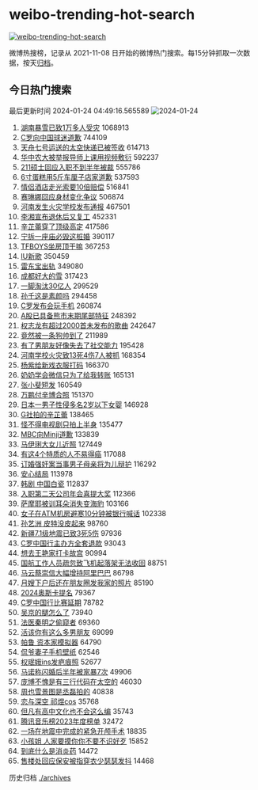 # weibo-trending-hot-search

[![weibo-trending-hot-search](https://github.com/ameizi/weibo-trending-hot-search/actions/workflows/ci.yml/badge.svg)](https://github.com/ameizi/weibo-trending-hot-search/actions/workflows/ci.yml)

微博热搜榜，记录从 2021-11-08 日开始的微博热门搜索。每15分钟抓取一次数据，按天[归档](./archives)。

## 今日热门搜索

<!-- BEGIN --> 
最后更新时间 2024-01-24 04:49:16.565589 
![2024-01-24](https://imgs-storage.s3.us-east-005.backblazeb2.com/20240124/2024-01-24.png?versionId=4_z8fbbed132d73df8689c40f13_f100cb7f7be41a98a_d20240123_m204916_c005_v0501013_t0058_u01706042956444) 
1. [湖南暴雪已致1万多人受灾](https://s.weibo.com/weibo?q=%23%E6%B9%96%E5%8D%97%E6%9A%B4%E9%9B%AA%E5%B7%B2%E8%87%B41%E4%B8%87%E5%A4%9A%E4%BA%BA%E5%8F%97%E7%81%BE%23&t=31&band_rank=1&Refer=top) 1068913
1. [C罗向中国球迷道歉](https://s.weibo.com/weibo?q=%23C%E7%BD%97%E5%90%91%E4%B8%AD%E5%9B%BD%E7%90%83%E8%BF%B7%E9%81%93%E6%AD%89%23&t=31&band_rank=2&Refer=top) 744109
1. [天舟七号运送的太空快递已被签收](https://s.weibo.com/weibo?q=%23%E5%A4%A9%E8%88%9F%E4%B8%83%E5%8F%B7%E8%BF%90%E9%80%81%E7%9A%84%E5%A4%AA%E7%A9%BA%E5%BF%AB%E9%80%92%E5%B7%B2%E8%A2%AB%E7%AD%BE%E6%94%B6%23&t=31&band_rank=3&Refer=top) 614713
1. [华中农大被举报导师上课用视频敷衍](https://s.weibo.com/weibo?q=%23%E5%8D%8E%E4%B8%AD%E5%86%9C%E5%A4%A7%E8%A2%AB%E4%B8%BE%E6%8A%A5%E5%AF%BC%E5%B8%88%E4%B8%8A%E8%AF%BE%E7%94%A8%E8%A7%86%E9%A2%91%E6%95%B7%E8%A1%8D%23&t=31&band_rank=4&Refer=top) 592237
1. [211硕士回应入职不到半年被裁](https://s.weibo.com/weibo?q=%23211%E7%A1%95%E5%A3%AB%E5%9B%9E%E5%BA%94%E5%85%A5%E8%81%8C%E4%B8%8D%E5%88%B0%E5%8D%8A%E5%B9%B4%E8%A2%AB%E8%A3%81%23&t=31&band_rank=17&Refer=top) 555786
1. [6寸蛋糕用5斤车厘子店家道歉](https://s.weibo.com/weibo?q=%236%E5%AF%B8%E8%9B%8B%E7%B3%95%E7%94%A85%E6%96%A4%E8%BD%A6%E5%8E%98%E5%AD%90%E5%BA%97%E5%AE%B6%E9%81%93%E6%AD%89%23&t=31&band_rank=5&Refer=top) 537593
1. [情侣酒店走光索要10倍赔偿](https://s.weibo.com/weibo?q=%23%E6%83%85%E4%BE%A3%E9%85%92%E5%BA%97%E8%B5%B0%E5%85%89%E7%B4%A2%E8%A6%8110%E5%80%8D%E8%B5%94%E5%81%BF%23&t=31&band_rank=10&Refer=top) 516841
1. [赛琳娜回应身材变化争议](https://s.weibo.com/weibo?q=%23%E8%B5%9B%E7%90%B3%E5%A8%9C%E5%9B%9E%E5%BA%94%E8%BA%AB%E6%9D%90%E5%8F%98%E5%8C%96%E4%BA%89%E8%AE%AE%23&t=31&band_rank=6&Refer=top) 506874
1. [河南发生火灾学校发布通报](https://s.weibo.com/weibo?q=%23%E6%B2%B3%E5%8D%97%E5%8F%91%E7%94%9F%E7%81%AB%E7%81%BE%E5%AD%A6%E6%A0%A1%E5%8F%91%E5%B8%83%E9%80%9A%E6%8A%A5%23&t=31&band_rank=7&Refer=top) 467501
1. [李湘宣布退休后又复工](https://s.weibo.com/weibo?q=%23%E6%9D%8E%E6%B9%98%E5%AE%A3%E5%B8%83%E9%80%80%E4%BC%91%E5%90%8E%E5%8F%88%E5%A4%8D%E5%B7%A5%23&t=31&band_rank=8&Refer=top) 452331
1. [辛芷蕾穿了顶级高定](https://s.weibo.com/weibo?q=%23%E8%BE%9B%E8%8A%B7%E8%95%BE%E7%A9%BF%E4%BA%86%E9%A1%B6%E7%BA%A7%E9%AB%98%E5%AE%9A%23&t=31&band_rank=9&Refer=top) 417586
1. [宁拆一座庙必毁这桩婚](https://s.weibo.com/weibo?q=%E5%AE%81%E6%8B%86%E4%B8%80%E5%BA%A7%E5%BA%99%E5%BF%85%E6%AF%81%E8%BF%99%E6%A1%A9%E5%A9%9A&t=31&band_rank=11&Refer=top) 390117
1. [TFBOYS坐房顶干嘛](https://s.weibo.com/weibo?q=%23TFBOYS%E5%9D%90%E6%88%BF%E9%A1%B6%E5%B9%B2%E5%98%9B%23&t=31&band_rank=12&Refer=top) 367253
1. [IU新歌](https://s.weibo.com/weibo?q=IU%E6%96%B0%E6%AD%8C&t=31&band_rank=12&Refer=top) 350459
1. [雷东宝出轨](https://s.weibo.com/weibo?q=%E9%9B%B7%E4%B8%9C%E5%AE%9D%E5%87%BA%E8%BD%A8&t=31&band_rank=13&Refer=top) 349080
1. [成都好大的雪](https://s.weibo.com/weibo?q=%23%E6%88%90%E9%83%BD%E5%A5%BD%E5%A4%A7%E7%9A%84%E9%9B%AA%23&t=31&band_rank=14&Refer=top) 317423
1. [一脚淘汰30亿人](https://s.weibo.com/weibo?q=%23%E4%B8%80%E8%84%9A%E6%B7%98%E6%B1%B030%E4%BA%BF%E4%BA%BA%23&t=31&band_rank=15&Refer=top) 299529
1. [孙千这是素颜吗](https://s.weibo.com/weibo?q=%23%E5%AD%99%E5%8D%83%E8%BF%99%E6%98%AF%E7%B4%A0%E9%A2%9C%E5%90%97%23&t=31&band_rank=16&Refer=top) 294458
1. [C罗发布会玩手机](https://s.weibo.com/weibo?q=C%E7%BD%97%E5%8F%91%E5%B8%83%E4%BC%9A%E7%8E%A9%E6%89%8B%E6%9C%BA&t=31&band_rank=18&Refer=top) 260874
1. [A股已具备熊市末期尾部特征](https://s.weibo.com/weibo?q=%23A%E8%82%A1%E5%B7%B2%E5%85%B7%E5%A4%87%E7%86%8A%E5%B8%82%E6%9C%AB%E6%9C%9F%E5%B0%BE%E9%83%A8%E7%89%B9%E5%BE%81%23&t=31&band_rank=19&Refer=top) 248392
1. [权志龙有超过2000首未发布的歌曲](https://s.weibo.com/weibo?q=%23%E6%9D%83%E5%BF%97%E9%BE%99%E6%9C%89%E8%B6%85%E8%BF%872000%E9%A6%96%E6%9C%AA%E5%8F%91%E5%B8%83%E7%9A%84%E6%AD%8C%E6%9B%B2%23&t=31&band_rank=20&Refer=top) 242647
1. [竟然被一条狗帅到了](https://s.weibo.com/weibo?q=%E7%AB%9F%E7%84%B6%E8%A2%AB%E4%B8%80%E6%9D%A1%E7%8B%97%E5%B8%85%E5%88%B0%E4%BA%86&t=31&band_rank=21&Refer=top) 211989
1. [有了男朋友好像失去了社交能力](https://s.weibo.com/weibo?q=%23%E6%9C%89%E4%BA%86%E7%94%B7%E6%9C%8B%E5%8F%8B%E5%A5%BD%E5%83%8F%E5%A4%B1%E5%8E%BB%E4%BA%86%E7%A4%BE%E4%BA%A4%E8%83%BD%E5%8A%9B%23&t=31&band_rank=22&Refer=top) 195428
1. [河南学校火灾致13死4伤7人被抓](https://s.weibo.com/weibo?q=%23%E6%B2%B3%E5%8D%97%E5%AD%A6%E6%A0%A1%E7%81%AB%E7%81%BE%E8%87%B413%E6%AD%BB4%E4%BC%A47%E4%BA%BA%E8%A2%AB%E6%8A%93%23&t=31&band_rank=23&Refer=top) 168354
1. [杨紫给新戏衣服打码](https://s.weibo.com/weibo?q=%23%E6%9D%A8%E7%B4%AB%E7%BB%99%E6%96%B0%E6%88%8F%E8%A1%A3%E6%9C%8D%E6%89%93%E7%A0%81%23&t=31&band_rank=24&Refer=top) 166370
1. [奶奶学会微信只为了给我转账](https://s.weibo.com/weibo?q=%23%E5%A5%B6%E5%A5%B6%E5%AD%A6%E4%BC%9A%E5%BE%AE%E4%BF%A1%E5%8F%AA%E4%B8%BA%E4%BA%86%E7%BB%99%E6%88%91%E8%BD%AC%E8%B4%A6%23&t=31&band_rank=25&Refer=top) 165131
1. [张小斐短发](https://s.weibo.com/weibo?q=%23%E5%BC%A0%E5%B0%8F%E6%96%90%E7%9F%AD%E5%8F%91%23&t=31&band_rank=26&Refer=top) 160549
1. [万鹏付辛博合照](https://s.weibo.com/weibo?q=%23%E4%B8%87%E9%B9%8F%E4%BB%98%E8%BE%9B%E5%8D%9A%E5%90%88%E7%85%A7%23&t=31&band_rank=27&Refer=top) 151370
1. [日本一男子性侵多名2岁以下女婴](https://s.weibo.com/weibo?q=%23%E6%97%A5%E6%9C%AC%E4%B8%80%E7%94%B7%E5%AD%90%E6%80%A7%E4%BE%B5%E5%A4%9A%E5%90%8D2%E5%B2%81%E4%BB%A5%E4%B8%8B%E5%A5%B3%E5%A9%B4%23&t=31&band_rank=28&Refer=top) 146928
1. [G社拍的辛芷蕾](https://s.weibo.com/weibo?q=%23G%E7%A4%BE%E6%8B%8D%E7%9A%84%E8%BE%9B%E8%8A%B7%E8%95%BE%23&t=31&band_rank=29&Refer=top) 138465
1. [怪不得电视剧只拍上半身](https://s.weibo.com/weibo?q=%E6%80%AA%E4%B8%8D%E5%BE%97%E7%94%B5%E8%A7%86%E5%89%A7%E5%8F%AA%E6%8B%8D%E4%B8%8A%E5%8D%8A%E8%BA%AB&t=31&band_rank=30&Refer=top) 135477
1. [MBC向Minji道歉](https://s.weibo.com/weibo?q=%23MBC%E5%90%91Minji%E9%81%93%E6%AD%89%23&t=31&band_rank=23&Refer=top) 133839
1. [马伊琍大女儿近照](https://s.weibo.com/weibo?q=%E9%A9%AC%E4%BC%8A%E7%90%8D%E5%A4%A7%E5%A5%B3%E5%84%BF%E8%BF%91%E7%85%A7&t=31&band_rank=31&Refer=top) 127449
1. [有这4个特质的人不易得癌](https://s.weibo.com/weibo?q=%23%E6%9C%89%E8%BF%994%E4%B8%AA%E7%89%B9%E8%B4%A8%E7%9A%84%E4%BA%BA%E4%B8%8D%E6%98%93%E5%BE%97%E7%99%8C%23&t=31&band_rank=32&Refer=top) 117088
1. [订婚强奸案当事男子母亲将为儿辩护](https://s.weibo.com/weibo?q=%23%E8%AE%A2%E5%A9%9A%E5%BC%BA%E5%A5%B8%E6%A1%88%E5%BD%93%E4%BA%8B%E7%94%B7%E5%AD%90%E6%AF%8D%E4%BA%B2%E5%B0%86%E4%B8%BA%E5%84%BF%E8%BE%A9%E6%8A%A4%23&t=31&band_rank=33&Refer=top) 116292
1. [安心结局](https://s.weibo.com/weibo?q=%23%E5%AE%89%E5%BF%83%E7%BB%93%E5%B1%80%23&t=31&band_rank=34&Refer=top) 113978
1. [韩剧 中国白瓷](https://s.weibo.com/weibo?q=%E9%9F%A9%E5%89%A7%20%E4%B8%AD%E5%9B%BD%E7%99%BD%E7%93%B7&t=31&band_rank=35&Refer=top) 112837
1. [入职第二天公司年会喜提大奖](https://s.weibo.com/weibo?q=%23%E5%85%A5%E8%81%8C%E7%AC%AC%E4%BA%8C%E5%A4%A9%E5%85%AC%E5%8F%B8%E5%B9%B4%E4%BC%9A%E5%96%9C%E6%8F%90%E5%A4%A7%E5%A5%96%23&t=31&band_rank=36&Refer=top) 112366
1. [萨摩耶被训耳朵消失变海豹](https://s.weibo.com/weibo?q=%E8%90%A8%E6%91%A9%E8%80%B6%E8%A2%AB%E8%AE%AD%E8%80%B3%E6%9C%B5%E6%B6%88%E5%A4%B1%E5%8F%98%E6%B5%B7%E8%B1%B9&t=31&band_rank=38&Refer=top) 103166
1. [女子在ATM机房避寒10分钟被银行喊话](https://s.weibo.com/weibo?q=%23%E5%A5%B3%E5%AD%90%E5%9C%A8ATM%E6%9C%BA%E6%88%BF%E9%81%BF%E5%AF%9210%E5%88%86%E9%92%9F%E8%A2%AB%E9%93%B6%E8%A1%8C%E5%96%8A%E8%AF%9D%23&t=31&band_rank=37&Refer=top) 102338
1. [孙艺洲 皮特没皮起来](https://s.weibo.com/weibo?q=%E5%AD%99%E8%89%BA%E6%B4%B2%20%E7%9A%AE%E7%89%B9%E6%B2%A1%E7%9A%AE%E8%B5%B7%E6%9D%A5&t=31&band_rank=39&Refer=top) 98760
1. [新疆7.1级地震已致3死5伤](https://s.weibo.com/weibo?q=%23%E6%96%B0%E7%96%867.1%E7%BA%A7%E5%9C%B0%E9%9C%87%E5%B7%B2%E8%87%B43%E6%AD%BB5%E4%BC%A4%23&t=31&band_rank=40&Refer=top) 97936
1. [C罗中国行主办方全套退款](https://s.weibo.com/weibo?q=%23C%E7%BD%97%E4%B8%AD%E5%9B%BD%E8%A1%8C%E4%B8%BB%E5%8A%9E%E6%96%B9%E5%85%A8%E5%A5%97%E9%80%80%E6%AC%BE%23&t=31&band_rank=41&Refer=top) 93043
1. [想去王艳家打卡故宫](https://s.weibo.com/weibo?q=%23%E6%83%B3%E5%8E%BB%E7%8E%8B%E8%89%B3%E5%AE%B6%E6%89%93%E5%8D%A1%E6%95%85%E5%AE%AB%23&t=31&band_rank=42&Refer=top) 90994
1. [国航工作人员疏忽致飞机起落架无法收回](https://s.weibo.com/weibo?q=%23%E5%9B%BD%E8%88%AA%E5%B7%A5%E4%BD%9C%E4%BA%BA%E5%91%98%E7%96%8F%E5%BF%BD%E8%87%B4%E9%A3%9E%E6%9C%BA%E8%B5%B7%E8%90%BD%E6%9E%B6%E6%97%A0%E6%B3%95%E6%94%B6%E5%9B%9E%23&t=31&band_rank=43&Refer=top) 88751
1. [马云蔡崇信大幅增持阿里巴巴](https://s.weibo.com/weibo?q=%23%E9%A9%AC%E4%BA%91%E8%94%A1%E5%B4%87%E4%BF%A1%E5%A4%A7%E5%B9%85%E5%A2%9E%E6%8C%81%E9%98%BF%E9%87%8C%E5%B7%B4%E5%B7%B4%23&t=31&band_rank=44&Refer=top) 86798
1. [月嫂下户后还在朋友圈发我家的照片](https://s.weibo.com/weibo?q=%23%E6%9C%88%E5%AB%82%E4%B8%8B%E6%88%B7%E5%90%8E%E8%BF%98%E5%9C%A8%E6%9C%8B%E5%8F%8B%E5%9C%88%E5%8F%91%E6%88%91%E5%AE%B6%E7%9A%84%E7%85%A7%E7%89%87%23&t=31&band_rank=45&Refer=top) 85190
1. [2024奥斯卡提名](https://s.weibo.com/weibo?q=%232024%E5%A5%A5%E6%96%AF%E5%8D%A1%E6%8F%90%E5%90%8D%23&t=31&band_rank=46&Refer=top) 79367
1. [C罗中国行比赛延期](https://s.weibo.com/weibo?q=%23C%E7%BD%97%E4%B8%AD%E5%9B%BD%E8%A1%8C%E6%AF%94%E8%B5%9B%E5%BB%B6%E6%9C%9F%23&t=31&band_rank=47&Refer=top) 78782
1. [吴京的腿怎么了](https://s.weibo.com/weibo?q=%23%E5%90%B4%E4%BA%AC%E7%9A%84%E8%85%BF%E6%80%8E%E4%B9%88%E4%BA%86%23&t=31&band_rank=48&Refer=top) 73940
1. [法医秦明之偷窥者](https://s.weibo.com/weibo?q=%E6%B3%95%E5%8C%BB%E7%A7%A6%E6%98%8E%E4%B9%8B%E5%81%B7%E7%AA%A5%E8%80%85&t=31&band_rank=49&Refer=top) 69360
1. [活该你有这么多男朋友](https://s.weibo.com/weibo?q=%E6%B4%BB%E8%AF%A5%E4%BD%A0%E6%9C%89%E8%BF%99%E4%B9%88%E5%A4%9A%E7%94%B7%E6%9C%8B%E5%8F%8B&t=31&band_rank=46&Refer=top) 69099
1. [帕鲁 资本家模拟器](https://s.weibo.com/weibo?q=%E5%B8%95%E9%B2%81%20%E8%B5%84%E6%9C%AC%E5%AE%B6%E6%A8%A1%E6%8B%9F%E5%99%A8&t=31&band_rank=48&Refer=top) 64790
1. [侃爷妻子手机壁纸](https://s.weibo.com/weibo?q=%23%E4%BE%83%E7%88%B7%E5%A6%BB%E5%AD%90%E6%89%8B%E6%9C%BA%E5%A3%81%E7%BA%B8%23&t=31&band_rank=50&Refer=top) 62546
1. [权珉娥ins发疤痕照](https://s.weibo.com/weibo?q=%23%E6%9D%83%E7%8F%89%E5%A8%A5ins%E5%8F%91%E7%96%A4%E7%97%95%E7%85%A7%23&t=31&band_rank=48&Refer=top) 52677
1. [马诺称闪婚后半年被家暴7次](https://s.weibo.com/weibo?q=%23%E9%A9%AC%E8%AF%BA%E7%A7%B0%E9%97%AA%E5%A9%9A%E5%90%8E%E5%8D%8A%E5%B9%B4%E8%A2%AB%E5%AE%B6%E6%9A%B47%E6%AC%A1%23&t=31&band_rank=35&Refer=top) 49906
1. [庞博不愧是有三行代码在太空的](https://s.weibo.com/weibo?q=%23%E5%BA%9E%E5%8D%9A%E4%B8%8D%E6%84%A7%E6%98%AF%E6%9C%89%E4%B8%89%E8%A1%8C%E4%BB%A3%E7%A0%81%E5%9C%A8%E5%A4%AA%E7%A9%BA%E7%9A%84%23&t=31&band_rank=38&Refer=top) 46030
1. [周也雪景图是丞磊拍的](https://s.weibo.com/weibo?q=%23%E5%91%A8%E4%B9%9F%E9%9B%AA%E6%99%AF%E5%9B%BE%E6%98%AF%E4%B8%9E%E7%A3%8A%E6%8B%8D%E7%9A%84%23&t=31&band_rank=32&Refer=top) 40838
1. [恋与深空 祁煜cos](https://s.weibo.com/weibo?q=%E6%81%8B%E4%B8%8E%E6%B7%B1%E7%A9%BA%20%E7%A5%81%E7%85%9Ccos&t=31&band_rank=43&Refer=top) 35768
1. [但凡有高中文化也不会这么编](https://s.weibo.com/weibo?q=%E4%BD%86%E5%87%A1%E6%9C%89%E9%AB%98%E4%B8%AD%E6%96%87%E5%8C%96%E4%B9%9F%E4%B8%8D%E4%BC%9A%E8%BF%99%E4%B9%88%E7%BC%96&t=31&band_rank=49&Refer=top) 35743
1. [腾讯音乐榜2023年度榜单](https://s.weibo.com/weibo?q=%23%E8%85%BE%E8%AE%AF%E9%9F%B3%E4%B9%90%E6%A6%9C2023%E5%B9%B4%E5%BA%A6%E6%A6%9C%E5%8D%95%23&t=31&band_rank=29&Refer=top) 32472
1. [一场在地震中完成的紧急开颅手术](https://s.weibo.com/weibo?q=%23%E4%B8%80%E5%9C%BA%E5%9C%A8%E5%9C%B0%E9%9C%87%E4%B8%AD%E5%AE%8C%E6%88%90%E7%9A%84%E7%B4%A7%E6%80%A5%E5%BC%80%E9%A2%85%E6%89%8B%E6%9C%AF%23&t=31&band_rank=22&Refer=top) 18835
1. [小孩姐 人家要摸你你不要不识好歹](https://s.weibo.com/weibo?q=%E5%B0%8F%E5%AD%A9%E5%A7%90%20%E4%BA%BA%E5%AE%B6%E8%A6%81%E6%91%B8%E4%BD%A0%E4%BD%A0%E4%B8%8D%E8%A6%81%E4%B8%8D%E8%AF%86%E5%A5%BD%E6%AD%B9&t=31&band_rank=31&Refer=top) 15852
1. [到底什么是消炎药](https://s.weibo.com/weibo?q=%E5%88%B0%E5%BA%95%E4%BB%80%E4%B9%88%E6%98%AF%E6%B6%88%E7%82%8E%E8%8D%AF&t=31&band_rank=50&Refer=top) 14472
1. [售楼处回应保安被指穿衣少瑟瑟发抖](https://s.weibo.com/weibo?q=%23%E5%94%AE%E6%A5%BC%E5%A4%84%E5%9B%9E%E5%BA%94%E4%BF%9D%E5%AE%89%E8%A2%AB%E6%8C%87%E7%A9%BF%E8%A1%A3%E5%B0%91%E7%91%9F%E7%91%9F%E5%8F%91%E6%8A%96%23&t=31&band_rank=50&Refer=top) 14468
<!-- END -->

历史归档 [./archives](./archives)

